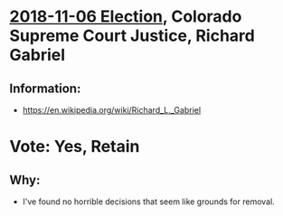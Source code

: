 # [2018-11-06 Election](../README.md), Colorado Supreme Court Justice, Richard Gabriel

## Information:

* https://en.wikipedia.org/wiki/Richard_L._Gabriel

# Vote: Yes, Retain

## Why:

* I've found no horrible decisions that seem like grounds for removal.
